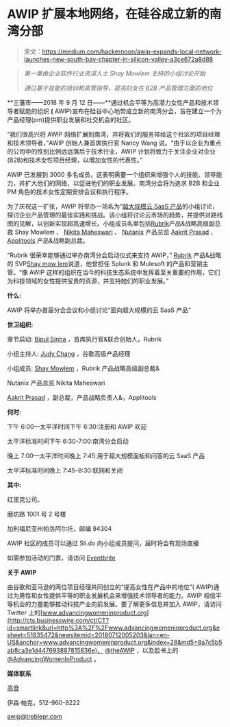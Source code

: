 # AWIP 扩展本地网络，在硅谷成立新的南湾分部

> 原文：<https://medium.com/hackernoon/awip-expands-local-network-launches-new-south-bay-chapter-in-silicon-valley-a3ce672a8d88>

> *第一章由企业软件行业资深人士 Shay Mowlem 主持的小组讨论开始*
> 
> *通过基于技能的培训和高管指导，提高妇女在 B2B 产品管理方面的地位*

**三藩市——2018 年 9 月 12 日——**通过机会平等为高潜力女性产品和技术领导者赋能的组织 **(** AWIP)宣布在硅谷中心地带成立新的南湾分会，旨在建立一个为产品经理(pm)提供职业发展和社交机会的社区。

“我们很高兴将 AWIP 网络扩展到南湾，并将我们的服务带给这个社区的项目经理和技术领导者，”AWIP 创始人兼首席执行官 Nancy Wang 说。“由于以企业为重点的公司中的性别比例远远落后于技术行业，AWIP 计划将致力于关注企业对企业(B2B)和技术女性项目经理，以增加女性的代表性。”

AWIP 已发展到 3000 多名成员，这表明需要一个组织来增强个人的技能、领导能力，并扩大他们的网络，以促进他们的职业发展。南湾分会将为追求 B2B 和企业 PM 角色的技术女性定期安排会议和执行程序。

为了庆祝这一扩张，AWIP 将举办一场名为“[超大规模云 SaaS 产品](https://www.eventbrite.com/e/cloud-saas-products-for-hyperscale-tickets-46676337181)的小组讨论，探讨企业产品管理的最佳实践和挑战。该小组将讨论云市场的趋势，并提供对路线图的见解，以创新实现超高速增长。小组成员名单包括[Rubrik](https://www.linkedin.com/in/shaymowlem/)产品&战略高级副总裁 Shay Mowlem 、 [Nikita Maheswari](https://www.linkedin.com/in/nikita-maheshwari/) 、 [Nutanix](https://www.nutanix.com/) 产品总监 [Aakrit Prasad](https://www.linkedin.com/in/aakritprasad/) 、 [Applitools](https://applitools.com/) 产品&战略副总裁。

“Rubrik 很荣幸能够通过举办南湾分会启动仪式来支持 AWIP，” [Rubrik](https://www.rubrik.com/) 产品&战略的 SVP[Shay mow lem](https://www.linkedin.com/in/shaymowlem/)说道，他曾担任 Splunk 和 Mulesoft 的产品和营销主管。“像 AWIP 这样的组织在当今的科技生态系统中发挥着至关重要的作用，它们为科技领域的女性提供宝贵的资源，并支持她们的职业发展。”

**什么:**

AWIP 将举办首届分会会议和小组讨论“面向超大规模的云 SaaS 产品”

**世卫组织:**

章节启动: [Bipul Sinha](https://www.linkedin.com/in/bipulsinha/) ，首席执行官&联合创始人，Rubrik

小组主持人: [Judy Chang](https://www.linkedin.com/in/judychang95070/) ，谷歌高级产品经理

小组成员: [Shay Mowlem](https://www.linkedin.com/in/shaymowlem/) ，Rubrik 产品战略高级副总裁&

Nutanix 产品总监 Nikita Maheswari

[Aakrit Prasad](https://www.linkedin.com/in/aakritprasad/) ，副总裁，产品战略负责人&，Applitools

**何时:**

下午 6:00—太平洋时间下午 6:30:注册和 AWIP 欢迎

太平洋标准时间下午 6:30-7:00:南湾分会启动

晚上 7:00—太平洋时间晚上 7:45:用于超大规模面板和问答的云 SaaS 产品

太平洋标准时间晚上 7:45–8:30:联网和关闭

**其中:**

红里克公司。

磨坊路 1001 号 2 号楼

加利福尼亚州帕洛阿尔托，邮编 94304

AWIP 社区的成员可以通过 Sli.do 向小组成员提问，届时将会有现场直播

如需参加活动的门票，请访问 [Eventbrite](https://www.eventbrite.com/e/launch-mixer-cloud-saas-products-for-hyperscale-tickets-46676337181)

**关于 AWIP**

由谷歌和亚马逊的两位项目经理共同创立的“提高女性在产品中的地位”( AWIP)通过为男性和女性提供平等的职业发展机会来增强技术领导者的能力。AWIP 相信平等机会的力量能够推动科技产业向前发展。要了解更多信息并加入 AWIP，请访问 Twitter 上的[www.advancingwomeninproduct.org](http://cts.businesswire.com/ct/CT?id=smartlink&url=http%3A%2F%2Fwww.advancingwomeninproduct.org&esheet=51835472&newsitemid=20180712005203&lan=en-US&anchor=www.advancingwomeninproduct.org&index=28&md5=8a7c5b5ab8ca3e1d447693887815836e)、 [@theAWIP](http://cts.businesswire.com/ct/CT?id=smartlink&url=https%3A%2F%2Ftwitter.com%2Ftheawip&esheet=51835472&newsitemid=20180712005203&lan=en-US&anchor=%40theAWIP&index=29&md5=b8708362df5190c2fae1cf21eae6f00c) ，以及脸书上的 [@AdvancingWomenInProduct](http://cts.businesswire.com/ct/CT?id=smartlink&url=https%3A%2F%2Fwww.facebook.com%2Fadvancingwomeninproduct%2F&esheet=51835472&newsitemid=20180712005203&lan=en-US&anchor=%40AdvancingWomenInProduct&index=30&md5=86c48dd5a4f5a98f9b855e5c2e6a9b63) 。

**媒体联系**

[高音](http://www.treblepr.com)

伊森·帕克，512-960-8222

[awip@treblepr.com](mailto:awip@treblepr.com)